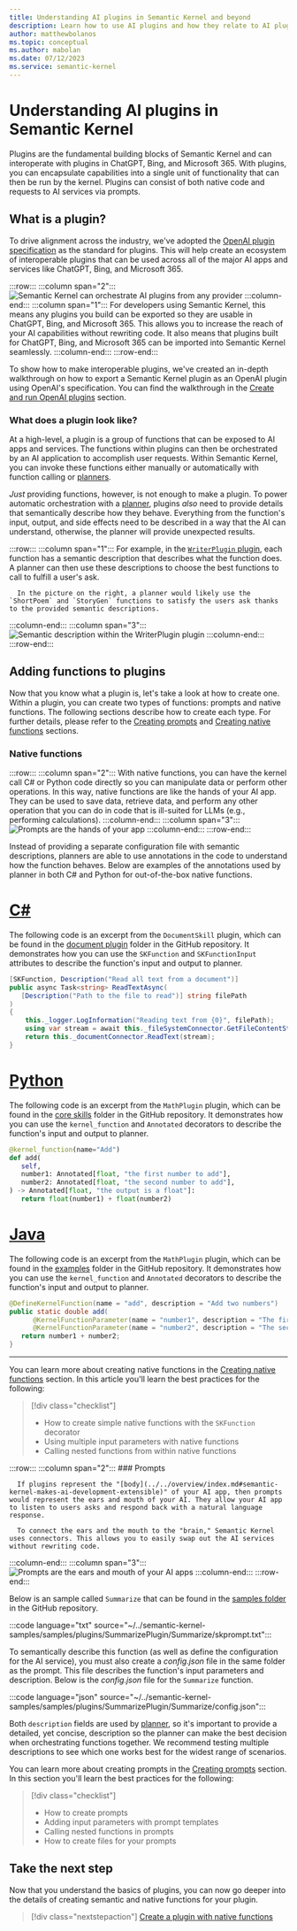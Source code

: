 ```yaml
---
title: Understanding AI plugins in Semantic Kernel and beyond
description: Learn how to use AI plugins and how they relate to AI plugins in ChatGPT, Bing, and Microsoft 365.
author: matthewbolanos
ms.topic: conceptual
ms.author: mabolan
ms.date: 07/12/2023
ms.service: semantic-kernel
---
```


# Understanding AI plugins in Semantic Kernel



Plugins are the fundamental building blocks of Semantic Kernel and can interoperate with plugins in ChatGPT, Bing, and Microsoft 365.
With plugins, you can encapsulate capabilities into a single unit of functionality that can then be run by the kernel. Plugins can consist of both native code and requests to AI services via prompts. 

## What is a plugin?
To drive alignment across the industry, we've adopted the [OpenAI plugin specification](https://platform.openai.com/docs/plugins/getting-started/) as the standard for plugins. This will help create an ecosystem of interoperable plugins that can be used across all of the major AI apps and services like ChatGPT, Bing, and Microsoft 365.

:::row:::
   :::column span="2":::
        ![Semantic Kernel can orchestrate AI plugins from any provider](../../media/cross-platform-plugins.png)
   :::column-end:::
   :::column span="1":::
      For developers using Semantic Kernel, this means any plugins you build can be exported so they are usable in ChatGPT, Bing, and Microsoft 365. This allows you to increase the reach of your AI capabilities without rewriting code. It also means that plugins built for ChatGPT, Bing, and Microsoft 365 can be imported into Semantic Kernel seamlessly.
   :::column-end:::
:::row-end:::

To show how to make interoperable plugins, we've created an in-depth walkthrough on how to export a Semantic Kernel plugin as an OpenAI plugin using OpenAI's specification. You can find the walkthrough in the [Create and run OpenAI plugins](./openai-plugins.md) section.

### What does a plugin look like?
At a high-level, a plugin is a group of functions that can be exposed to AI apps and services. The functions within plugins can then be orchestrated by an AI application to accomplish user requests. Within Semantic Kernel, you can invoke these functions either manually or automatically with function calling or [planners](../planners/index.md).

_Just_ providing functions, however, is not enough to make a plugin. To power automatic orchestration with a [planner](../planners/index.md), plugins _also_ need to provide details that semantically describe how they behave. Everything from the function's input, output, and side effects need to be described in a way that the AI can understand, otherwise, the planner will provide unexpected results.

:::row:::
   :::column span="1":::
      For example, in the [`WriterPlugin` plugin](https://github.com/microsoft/semantic-kernel/tree/main/samples/plugins/WriterPlugin), each function has a semantic description that describes what the function does. A planner can then use these descriptions to choose the best functions to call to fulfill a user's ask.
      
      In the picture on the right, a planner would likely use the `ShortPoem` and `StoryGen` functions to satisfy the users ask thanks to the provided semantic descriptions.
   :::column-end:::
   :::column span="3":::
        ![Semantic description within the WriterPlugin plugin](../../media/writer-plugin-example.png)
   :::column-end:::
:::row-end:::

## Adding functions to plugins
Now that you know what a plugin is, let's take a look at how to create one. Within a plugin, you can create two types of functions: prompts and native functions. The following sections describe how to create each type. For further details, please refer to the [Creating prompts](../../prompts/index.md) and [Creating native functions](./using-the-KernelFunction-decorator.md) sections.

### Native functions

:::row:::
   :::column span="2":::
      With native functions, you can have the kernel call C# or Python code directly so you can manipulate data or perform other operations. In this way, native functions are like the hands of your AI app. They can be used to save data, retrieve data, and perform any other operation that you can do in code that is ill-suited for LLMs (e.g., performing calculations).
   :::column-end:::
   :::column span="3":::
        ![Prompts are the hands of your app](../../media/native-function-explainer.png)
   :::column-end:::
:::row-end:::


Instead of providing a separate configuration file with semantic descriptions, planners are able to use annotations in the code to understand how the function behaves. Below are examples of the annotations used by planner in both C# and Python for out-of-the-box native functions.

# [C#](#tab/Csharp)
The following code is an excerpt from the `DocumentSkill` plugin, which can be found in the [document plugin](https://github.com/microsoft/semantic-kernel/tree/main/dotnet/src/Skills/Skills.Document) folder in the GitHub repository. It demonstrates how you can use the `SKFunction` and `SKFunctionInput` attributes to describe the function's input and output to planner.

```csharp
[SKFunction, Description("Read all text from a document")]
public async Task<string> ReadTextAsync(
   [Description("Path to the file to read")] string filePath
)
{
    this._logger.LogInformation("Reading text from {0}", filePath);
    using var stream = await this._fileSystemConnector.GetFileContentStreamAsync(filePath).ConfigureAwait(false);
    return this._documentConnector.ReadText(stream);
}
```

# [Python](#tab/python)

The following code is an excerpt from the `MathPlugin` plugin, which can be found in the [core skills](https://github.com/microsoft/semantic-kernel/tree/main/python/semantic_kernel/core_skills) folder in the GitHub repository. It demonstrates how you can use the `kernel_function` and `Annotated` decorators to describe the function's input and output to planner.

```python
@kernel_function(name="Add")
def add(
   self,
   number1: Annotated[float, "the first number to add"],
   number2: Annotated[float, "the second number to add"],
) -> Annotated[float, "the output is a float"]:
   return float(number1) + float(number2)
```

# [Java](#tab/Java)
The following code is an excerpt from the `MathPlugin` plugin, which can be found in the [examples](https://github.com/microsoft/semantic-kernel/blob/java-v1/java/samples/sample-code/src/main/java/com/microsoft/semantickernel/samples/plugins/MathPlugin.java) folder in the GitHub repository. It demonstrates how you can use the `kernel_function` and `Annotated` decorators to describe the function's input and output to planner.

```java
@DefineKernelFunction(name = "add", description = "Add two numbers")
public static double add(
      @KernelFunctionParameter(name = "number1", description = "The first number to add", type = double.class) double number1,
      @KernelFunctionParameter(name = "number2", description = "The second number to add", type = double.class) double number2) {
   return number1 + number2;
}
```

---

You can learn more about creating native functions in the [Creating native functions](./using-the-KernelFunction-decorator.md) section. In this article you'll learn the best practices for the following:
> [!div class="checklist"]
> * How to create simple native functions with the `SKFunction` decorator
> * Using multiple input parameters with native functions
> * Calling nested functions from within native functions

:::row:::
   :::column span="2":::
      ### Prompts

      If plugins represent the "[body](../../overview/index.md#semantic-kernel-makes-ai-development-extensible)" of your AI app, then prompts would represent the ears and mouth of your AI. They allow your AI app to listen to users asks and respond back with a natural language response.
      
      To connect the ears and the mouth to the "brain," Semantic Kernel uses connectors. This allows you to easily swap out the AI services without rewriting code.
   :::column-end:::
   :::column span="3":::
        ![Prompts are the ears and mouth of your AI apps](../../media/semantic-function-explainer.png)
   :::column-end:::
:::row-end:::

Below is an sample called `Summarize` that can be found in the [samples folder](https://github.com/microsoft/semantic-kernel/tree/main/samples/plugins/SummarizePlugin/Summarize) in the GitHub repository.

:::code language="txt" source="~/../semantic-kernel-samples/samples/plugins/SummarizePlugin/Summarize/skprompt.txt":::

To semantically describe this function (as well as define the configuration for the AI service), you must also create a _config.json_ file in the same folder as the prompt. This file describes the function's input parameters and description. Below is the _config.json_ file for the `Summarize` function.


:::code language="json" source="~/../semantic-kernel-samples/samples/plugins/SummarizePlugin/Summarize/config.json":::


Both `description` fields are used by [planner](../planners/index.md), so it's important to provide a detailed, yet concise, description so the planner can make the best decision when orchestrating functions together. We recommend testing multiple descriptions to see which one works best for the widest range of scenarios.

You can learn more about creating prompts in the [Creating prompts](../../prompts/index.md) section. In this section you'll learn the best practices for the following:
> [!div class="checklist"]
> * How to create prompts
> * Adding input parameters with prompt templates
> * Calling nested functions in prompts
> * How to create files for your prompts

## Take the next step
Now that you understand the basics of plugins, you can now go deeper into the details of creating semantic and native functions for your plugin.

> [!div class="nextstepaction"]
> [Create a plugin with native functions](./using-the-KernelFunction-decorator.md)

